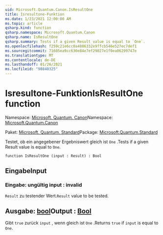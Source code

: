 ```yaml
---
uid: Microsoft.Quantum.Canon.IsResultOne
title: Isresultone-Funktion
ms.date: 1/23/2021 12:00:00 AM
ms.topic: article
qsharp.kind: function
qsharp.namespace: Microsoft.Quantum.Canon
qsharp.name: IsResultOne
qsharp.summary: Tests if a given Result value is equal to `One`.
ms.openlocfilehash: f259c21e6cc0a4886332e9ffcb546e527ec7def1
ms.sourcegitcommit: 71605ea9cc630e84e7ef29027e1f0ea06299747e
ms.translationtype: MT
ms.contentlocale: de-DE
ms.lasthandoff: 01/26/2021
ms.locfileid: "98840325"
---
```

# <a name="isresultone-function"></a><span data-ttu-id="96319-102">Isresultone-Funktion</span><span class="sxs-lookup"><span data-stu-id="96319-102">IsResultOne function</span></span>

<span data-ttu-id="96319-103">Namespace: [Microsoft. Quantum. Canon](xref:Microsoft.Quantum.Canon)</span><span class="sxs-lookup"><span data-stu-id="96319-103">Namespace: [Microsoft.Quantum.Canon](xref:Microsoft.Quantum.Canon)</span></span>

<span data-ttu-id="96319-104">Paket: [Microsoft. Quantum. Standard](https://nuget.org/packages/Microsoft.Quantum.Standard)</span><span class="sxs-lookup"><span data-stu-id="96319-104">Package: [Microsoft.Quantum.Standard](https://nuget.org/packages/Microsoft.Quantum.Standard)</span></span>


<span data-ttu-id="96319-105">Testet, ob ein angegebener Ergebniswert gleich ist `One` .</span><span class="sxs-lookup"><span data-stu-id="96319-105">Tests if a given Result value is equal to `One`.</span></span>

```qsharp
function IsResultOne (input : Result) : Bool
```


## <a name="input"></a><span data-ttu-id="96319-106">Eingabe</span><span class="sxs-lookup"><span data-stu-id="96319-106">Input</span></span>

### <a name="input--__invalidresult__"></a><span data-ttu-id="96319-107">Eingabe: __ungültig <Result>__</span><span class="sxs-lookup"><span data-stu-id="96319-107">input : __invalid<Result>__</span></span>

<span data-ttu-id="96319-108">`Result` zu testender Wert.</span><span class="sxs-lookup"><span data-stu-id="96319-108">`Result` value to be tested.</span></span>



## <a name="output--bool"></a><span data-ttu-id="96319-109">Ausgabe: [bool](xref:microsoft.quantum.lang-ref.bool)</span><span class="sxs-lookup"><span data-stu-id="96319-109">Output : [Bool](xref:microsoft.quantum.lang-ref.bool)</span></span>

<span data-ttu-id="96319-110">Gibt `true` zurück `input` , wenn gleich ist `One` .</span><span class="sxs-lookup"><span data-stu-id="96319-110">Returns `true` if `input` is equal to `One`.</span></span>